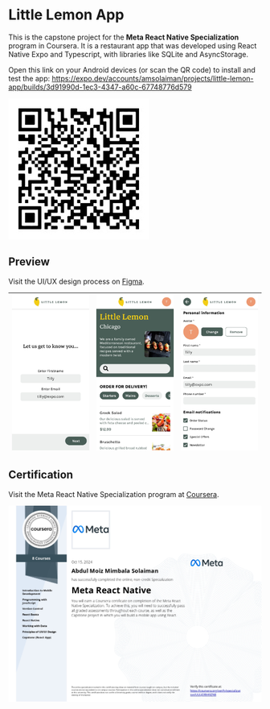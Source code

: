 # Little Lemon App

This is the capstone project for the **Meta React Native Specialization** program in Coursera. It is a restaurant app that was developed using React Native Expo and Typescript, with libraries like SQLite and AsyncStorage.

Open this link on your Android devices (or scan the QR code) to install and test the app:
https://expo.dev/accounts/amsolaiman/projects/little-lemon-app/builds/3d91990d-1ec3-4347-a60c-67748776d579

![QR Code](https://github.com/amsolaiman/assets/blob/2e2d2011105e6cd965bb7aa6e459a8e4df086892/little-lemon-app/qrcode.jpg?raw=true)

## Preview

Visit the UI/UX design process on [Figma](https://www.figma.com/design/GZxaUHmMLCjg0zFygnk5Sl/COURSERA%3A-Little-Lemon-App-Prototyping?node-id=2-76&m=dev&t=WZ6MKlfmNIl2Ln8q-1).

| ![Preview Onboarding Screen](https://github.com/amsolaiman/assets/blob/ab88bd6a260528ad4730d42cf97d9cebd8111563/little-lemon-app/screenshot_1.jpg?raw=true) | ![Preview Home Screen](https://github.com/amsolaiman/assets/blob/ab88bd6a260528ad4730d42cf97d9cebd8111563/little-lemon-app/screenshot_2.jpg?raw=true) | ![Preview Profile Screen](https://github.com/amsolaiman/assets/blob/ab88bd6a260528ad4730d42cf97d9cebd8111563/little-lemon-app/screenshot_3.jpg?raw=true) |
| ----------------------------------------------------------------------------------------------------------------------------------------------------------- | ----------------------------------------------------------------------------------------------------------------------------------------------------- | -------------------------------------------------------------------------------------------------------------------------------------------------------- |

## Certification

Visit the Meta React Native Specialization program at [Coursera](https://www.coursera.org/specializations/meta-react-native?).

![Coursera Certificate](https://github.com/amsolaiman/assets/blob/ab88bd6a260528ad4730d42cf97d9cebd8111563/little-lemon-app/certificate.jpg?raw=true)
